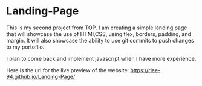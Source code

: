 # Landing-Page

This is my second project from TOP. I am creating a simple landing page that will showcase the use of HTMl,CSS, using flex, borders, padding, and margin.
It will also showcase the ability to use git commits to push changes to my portoflio.

 I plan to come back and implement javascript when I have more experience.

 Here is the url for the live preview of the website: https://rlee-94.github.io/Landing-Page/